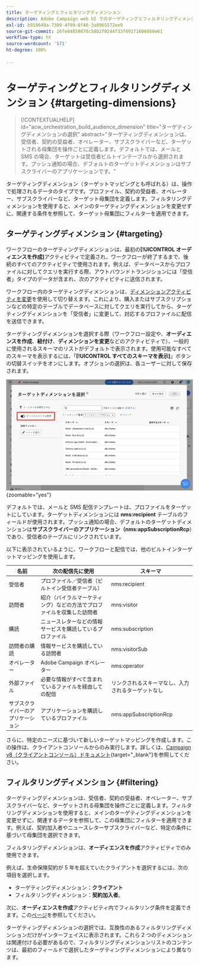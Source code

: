 ```yaml
---
title: ターゲティングとフィルタリングディメンション
description: Adobe Campaign web UI でのターゲティングとフィルタリングディメンションについて説明します。
exl-id: b910649a-7300-4f99-8f40-3a8965572ee9
source-git-commit: 16fe04858870c58b2f0244f33f691f1606050e61
workflow-type: ht
source-wordcount: '571'
ht-degree: 100%

---
```


# ターゲティングとフィルタリングディメンション {#targeting-dimensions}

>[!CONTEXTUALHELP]
>id="acw_orchestration_build_audience_dimension"
>title="ターゲティングディメンションの選択"
>abstract="ターゲティングディメンションは、受信者、契約の受益者、オペレーター、サブスクライバーなど、ターゲットされる母集団を操作ごとに定義します。デフォルトでは、メールと SMS の場合、ターゲットは受信者ビルトインテーブルから選択されます。プッシュ通知の場合、デフォルトのターゲットディメンションはサブスクライバーのアプリケーションです。"

ターゲティングディメンション（ターゲットマッピングとも呼ばれる）は、操作で処理されるデータのタイプです。プロファイル、契約の受益者、オペレーター、サブスクライバーなど、ターゲット母集団を定義します。フィルタリングディメンションを使用すると、メインのターゲティングディメンションを変更せずに、関連する条件を参照して、ターゲット母集団にフィルターを適用できます。

## ターゲティングディメンション {#targeting}

ワークフローのターゲティングディメンションは、最初の&#x200B;**[!UICONTROL オーディエンスを作成]**&#x200B;アクティビティで定義され、ワークフローが終了するまで、後続のすべてのアクティビティで使用されます。例えば、データベースからプロファイルに対してクエリを実行する際、アウトバウンドトランジションには「受信者」タイプのデータが含まれ、次のアクティビティに送信されます。

ワークフロー内のターゲティングディメンションは、[ディメンションアクティビティを変更](../workflows/activities/change-dimension.md)を使用して切り替えます。これにより、購入またはサブスクリプションなどの特定のテーブルでデータベースに対してクエリを実行してから、ターゲティングディメンションを「受信者」に変更して、対応するプロファイルに配信を送信できます。

ターゲティングディメンションを選択する際（ワークフロー設定や、**オーディエンスを作成**、**紐付け**、**ディメンションを変更**&#x200B;などのアクティビティで）、一般的に使用されるスキーマのリストがデフォルトで表示されます。使用可能なすべてのスキーマを表示するには、「**[!UICONTROL すべてのスキーマを表示]**」ボタンの切替スイッチをオンにします。オプションの選択は、各ユーザーに対して保存されます。

![「すべてのスキーマを表示」ボタンが有効になっているターゲティングディメンションインターフェイスを示すスクリーンショット。](assets/targeting-dimension-show-all.png){zoomable="yes"}

デフォルトでは、メールと SMS 配信テンプレートは、プロファイルをターゲットにしています。ターゲットディメンションには **nms:recipient** テーブルのフィールドが使用されます。プッシュ通知の場合、デフォルトのターゲットディメンションは&#x200B;**サブスクライバーのアプリケーション（nms:appSubscriptionRcp**）であり、受信者のテーブルにリンクされています。

以下に表示されているように、ワークフローと配信では、他のビルトインターゲットマッピングを使用します。

| 名前 | 次の配信先に使用 | スキーマ |
|-----------------------|-------------------------------------------------------|-------------------------|
| 受信者 | プロファイル／受信者（ビルトイン受信者テーブル） | nms:recipient |
| 訪問者 | 紹介（バイラルマーケティング）などの方法でプロファイルを収集した訪問者 | mns:visitor |
| 購読 | ニュースレターなどの情報サービスを購読しているプロファイル | nms:subscription |
| 訪問者の購読 | 情報サービスを購読している訪問者 | nms:visitorSub |
| オペレーター | Adobe Campaign オペレーター | nms:operator |
| 外部ファイル | 必要な情報がすべて含まれているファイルを経由しての配信 | リンクされるスキーマなし、入力されるターゲットなし |
| サブスクライバーのアプリケーション | アプリケーションを購読しているプロファイル | nms:appSubscriptionRcp |

さらに、特定のニーズに基づいて新しいターゲットマッピングを作成します。この操作は、クライアントコンソールからのみ実行します。詳しくは、[Campaign v8（クライアントコンソール）ドキュメント](https://experienceleague.adobe.com/docs/campaign/campaign-v8/audience/add-profiles/target-mappings.html?lang=ja#new-mapping){target="_blank"}を参照してください。

## フィルタリングディメンション {#filtering}

ターゲティングディメンションは、受信者、契約の受益者、オペレーター、サブスクライバーなど、ターゲットされる母集団を操作ごとに定義します。フィルタリングディメンションを使用すると、メインのターゲティングディメンションを変更せずに、関連するデータを参照して、この母集団にフィルターを適用できます。例えば、契約加入者やニュースレターサブスクライバーなど、特定の条件に基づいて母集団を選択できます。

フィルタリングディメンションは、**オーディエンスを作成**&#x200B;アクティビティでのみ使用できます。

例えば、生命保険契約が 5 年を超えていたクライアントを選択するには、次の項目を選択します。

* ターゲティングディメンション：**クライアント**
* フィルタリングディメンション：**契約加入者**。

次に、**オーディエンスを作成**&#x200B;アクティビティ内でフィルタリング条件を定義できます。この[ページ](../workflows/activities/build-audience.md)を参照してください。

ターゲティングディメンションの選択では、互換性のあるフィルタリングディメンションだけがインターフェイスに表示されます。これら 2 つのディメンションは関連付ける必要があるので、フィルタリングディメンションリストのコンテンツは、最初のフィールドで選択したターゲティングディメンションにより異なります。
